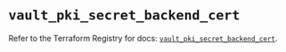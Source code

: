 # `vault_pki_secret_backend_cert`

Refer to the Terraform Registry for docs: [`vault_pki_secret_backend_cert`](https://registry.terraform.io/providers/hashicorp/vault/4.7.0/docs/resources/pki_secret_backend_cert).
